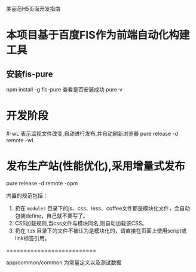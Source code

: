 美丽范H5页面开发指南

本项目基于百度FIS作为前端自动化构建工具
=====================================

## 安装fis-pure
npm install -g fis-pure
    查看是否安装成功 pure-v

# 开发阶段
#-wL 表示监视文件改变,自动进行发布,并自动刷新浏览器
pure release -d remote -wL  


# 发布生产站(性能优化),采用增量式发布
pure release -d remote -opm

内置的规范包括：
1. 扔在 ``modules`` 目录下的js、css、less、coffee文件都是模块化文件，会自动包装define，自己就不要写了。
2. CSS加载规则,当css文件与模块同名,则自动加载该CSS。
3. 扔在 ``lib`` 目录下的文件不被认为是模块化的，请直接在页面上使用script或link标签引用。

==========================

app/common/common 为常量定义以及测试数据